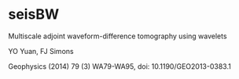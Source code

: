# seisBW
Multiscale adjoint waveform-difference tomography using wavelets

YO Yuan, FJ Simons

Geophysics (2014) 79 (3) WA79-WA95, doi: 10.1190/GEO2013-0383.1


